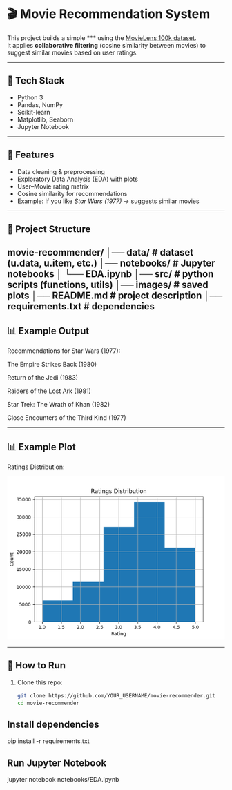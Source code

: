 # 🎬 Movie Recommendation System

This project builds a simple *** using the [MovieLens 100k dataset](https://grouplens.org/datasets/movielens/100k/).  
It applies **collaborative filtering** (cosine similarity between movies) to suggest similar movies based on user ratings.

---

## 🔧 Tech Stack
- Python 3
- Pandas, NumPy
- Scikit-learn
- Matplotlib, Seaborn
- Jupyter Notebook

---

## 🚀 Features
- Data cleaning & preprocessing
- Exploratory Data Analysis (EDA) with plots
- User–Movie rating matrix
- Cosine similarity for recommendations
- Example: If you like *Star Wars (1977)* → suggests similar movies

---

## 📂 Project Structure
movie-recommender/
│── data/ # dataset (u.data, u.item, etc.)
│── notebooks/ # Jupyter notebooks
│ └── EDA.ipynb
│── src/ # python scripts (functions, utils)
│── images/ # saved plots
│── README.md # project description
│── requirements.txt # dependencies
---

## 📊 Example Output
Recommendations for Star Wars (1977):

The Empire Strikes Back (1980)

Return of the Jedi (1983)

Raiders of the Lost Ark (1981)

Star Trek: The Wrath of Khan (1982)

Close Encounters of the Third Kind (1977)


---

## 📊 Example Plot
Ratings Distribution:

![Ratings Distribution](images/ratings_distribution.png)

---

## 🏃 How to Run
1. Clone this repo:
   ```bash
   git clone https://github.com/YOUR_USERNAME/movie-recommender.git
   cd movie-recommender

## Install dependencies

pip install -r requirements.txt

## Run Jupyter Notebook

jupyter notebook notebooks/EDA.ipynb

